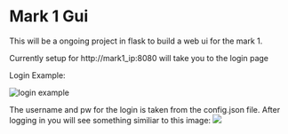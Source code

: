 # Mark 1 Gui
This will be a ongoing project in flask to build a web ui for the mark 1.

Currently setup for http://mark1_ip:8080 will take you to the login page

Login Example:

![login example](https://user-images.githubusercontent.com/1426587/28755344-af03371e-7526-11e7-8853-2d82cb931e3d.png)

The username and pw for the login is taken from the config.json file.  After logging in you will see something similiar to this image:
![](https://user-images.githubusercontent.com/1426587/28755365-5f3a3bd2-7527-11e7-831e-820daf559906.png)
